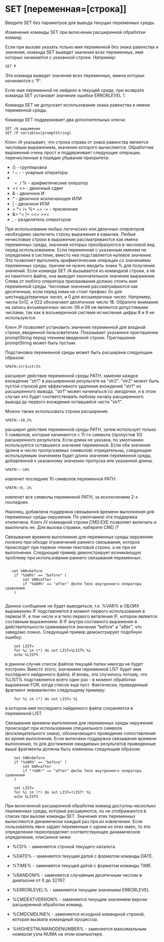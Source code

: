 # SET [переменная=[строка]]

  
Введите SET без параметров для вывода текущих переменных среды.

Изменение команды SET при включении расширенной обработки команд:

Если при вызове указать только имя переменной без знака равенства и значения,
команда SET выведет значения всех переменных, имя которых начинается
с указанной строки.  Например:

    SET P

Эта команда выведет значения всех переменных, имена которых начинаются с 'P'.

Если имя переменной не найдено в текущей среде, при возврате команда SET
установит значение ошибки ERRORLEVEL 1.

Команда SET не допускает использование знака равенства в имени
переменной среды.

Команда SET поддерживает два дополнительных ключа:

    SET /A выражение
    SET /P variable=[promptString]

Ключ /A указывает, что строка справа от знака равенства является числовым
выражением, значение которого вычисляется.  Обработчик выражений очень
прост и поддерживает следующие операции, перечисленные в порядке убывания
приоритета:

*    ()                 - группировка
*    ! ~ -               - унарные операторы
*    * / %               - арифметические оператор
*    << >>               - двоичный сдвиг
*    &                   - двоичное И
*    ^                   - двоичное исключающее ИЛИ
*    |                   - двоичное ИЛИ
*    = *= /= %= += -=    - присвоение
*    &= ^= |= <<= >>=
*    ,                   - разделитель операторов

При использовании любых логических или двоичных операторов необходимо
заключить строку выражения в кавычки.  Любые нечисловые строки в выражении
рассматриваются как имена переменных среды, значения которых преобразуются
в числовой вид перед использованием.  Если переменная с указанным именем
не определена в системе, вместо нее подставляется нулевое значение.  Это
позволяет выполнять арифметические операции со значениями переменных среды,
причем не нужно вводить знаки % для получения значений.  Если команда
SET /A вызывается из командной строки, а не из пакетного файла, она выводит
окончательное значение выражения.  Слева от любого оператора присваивания
должно стоять имя переменной среды.  Числовые значения рассматриваются как
десятичные, если перед ними не стоит префикс 0x для шестнадцатеричных чисел,
и 0 для восьмеричных чисел.  Например, числа 0x12,
и 022 обозначают десятичное число 18.  Обратите внимание на запись
восьмеричных числе: 08 и 09 не являются допустимыми числами, так как в
восьмеричной системе исчисления цифры 8 и 9 не используются.

Ключ /P позволяет установить значение переменной для входной строки, введенной
пользователем.  Показывает указанное приглашение promptString перед чтением
введенной строки.  Приглашение promptString может быть пустым.

Подстановка переменной среды может быть расширена следующим образом:

    %PATH:str1=str2%

расширит действие переменной среды PATH, заменяя каждое вхождение "str1" в
расширенном результате на "str2".  "str2" может быть пустой строкой для
эффективного удаления вхождений "str1" из расширенного вывода. "str1" может
начинаться со звездочки, и в этом случае это будет соответствовать любому
началу расширенного вывода до первого вхождения оставшейся части "str1".


Можно также использовать строки расширения.

    %PATH:~10,5%

расширит действие переменной среды PATH, затем использует только 5
символов, которые начинаются с 11-го символа (пропустив 10) расширенного
результата.  Если длина не указана, по умолчанию используется оставшееся
значение переменной.  Если оба значения (длина и число пропускаемых символов)
отрицательны, следующим используемым значением будет длина значения переменной
среды, добавленной к указанному значению пропуска или указанной длины.

    %PATH:~-10%

извлечет последние 10 символов переменной PATH.

    %PATH:~0,-2%

извлечет все символы переменной PATH, за исключением 2-х последних.

Наконец, добавлена поддержка связывания времени выполнения для переменных среды
окружения. По умолчанию эта поддержка отключена. Ключ /V командной строки
CMD.EXE позволяет включать и выключать ее. Для вызова справки, наберите CMD /?

Связывание времени выполнения для переменных среды окружения полезно при обходе
ограничений раннего связывания, которое происходит при первом чтении текстовой
строки, а не при ее выполнении. Следующий пример демонстрирует возникающую
проблему при использовании раннего связывания переменных:
```
   
   set VAR=before
    if "%VAR%" == "before" (
        set VAR=after
        if "%VAR%" == "after" @echo Тело внутреннего оператора сравнения
    )
    
```
Данное сообщение не будет выводиться, т.к. %VAR% в ОБОИХ выражениях IF
подставляется в момент первого использования в первом IF, в том числе и в тело
первого ветвления IF, которое является составным выражением. В IF внутри
составного выражения в действительности сравниваются значения "before" и
"after", что заведомо ложно. Следующий пример демонстрирует подобную ошибку:
```
    set LIST=
    for %i in (*) do set LIST=%LIST% %i
    echo %LIST%
```
в данном случае список файлов текущей папки никогда не будет построен. Вместо
этого, значением переменной LIST будет имя последнего найденного файла.
И вновь, это случилось потому, что %LIST% подставляется всего один раз -
в момент обработки выражения FOR, когда список еще пуст.
Фактически, приведенный фрагмент эквивалентен следующему примеру:
```
    for %i in (*) do set LIST= %i
```
в котором имя последнего найденного файла сохраняется в переменной LIST.

Связывание времени выполнения для переменных среды окружения происходит при
использовании специального символа (восклицательного знака), обозначающего
проведение сопоставления во время выполнения. Если включена поддержка
связывания времени выполнения, то для достижения ожидаемых результатов
приведенные выше фрагменты должны быть изменены следующим образом:
```
    set VAR=before
    if "%VAR%" == "before" (
        set VAR=after
        if "!VAR!" == "after" @echo Тело внутреннего оператора сравнения
    )

    set LIST=
    for %i in (*) do set LIST=!LIST! %i
    echo %LIST%
```
При включенной расширенной обработке команд доступны несколько переменных
среды, которые расширяются, но не отображаются в списке при вызове команды SET.
Значения этих переменных вычисляются динамически каждый раз при их извлечении.
Если пользователь явно задает переменные с одним из этих имен,
то это определение переопределяет соответствующее динамическое определение,
описанное ниже:

* %CD% - заменяется строкой текущего каталога.

* %DATE% - заменяется текущей датой с форматом команды DATE.

* %TIME% - заменяется текущей датой с форматом команды TIME.

* %RANDOM% - заменяется случайным десятичным числом в диапазоне от 0 до 32767.

* %ERRORLEVEL% - заменяется текущим значением ERRORLEVEL

* %CMDEXTVERSION% - заменяется текущим значением версии
                    расширенной обработки команд.

* %CMDCMDLINE% - заменяется исходной командной строкой, которая вызвала
командный процессор.

* %HIGHESTNUMANODENUMBER% - заменяется максимальным номером узла NUMA
    на этом компьютере.

